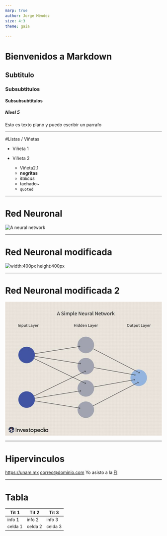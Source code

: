```yaml
---
marp: true
author: Jorge Méndez
size: 4:3
theme: gaia

---
```



# Bienvenidos a Markdown
## Subtitulo
### Subsubtitulos
#### Subsubsubtitulos
##### Nivel 5

Esto es texto plano y puedo escribir un parrafo

---

#Listas / Viñetas

- Viñeta 1
- Viñeta 2

    - Viñeta2.1
    - **negritas**
    - *italicas*
    - ~~tachado~~~
    - `quoted `

---

# Red Neuronal
![A neural network](https://www.investopedia.com/thmb/5MRjyUTzTN0jSjftLssHXpM0ZXo=/660x0/filters:no_upscale():max_bytes(150000):strip_icc()/dotdash_Final_Neural_Network_Apr_2020-01-5f4088dfda4c49d99a4d927c9a3a5ba0.jpg)

---
# Red Neuronal modificada
![width:400px height:400px](https://www.investopedia.com/thmb/5MRjyUTzTN0jSjftLssHXpM0ZXo=/660x0/filters:no_upscale():max_bytes(150000):strip_icc()/dotdash_Final_Neural_Network_Apr_2020-01-5f4088dfda4c49d99a4d927c9a3a5ba0.jpg)

---
# Red Neuronal modificada 2

![width:500 ](imagen.jpg)

---

# Hipervinculos

<https://unam.mx>
<correo@dominio.com>
Yo asisto a la [FI](http://www.fi-b.unam.mx/)

---
# Tabla

|Tit 1|Tit 2|Tit 3|
|---|---|---|
|info 1|info 2|info 3|
|celda 1|celda 2|celda 3|
